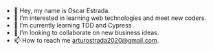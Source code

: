 - 👋 Hey, my name is Oscar Estrada.
- 👀 I’m interested in learning web technologies and meet new coders.
- 🌱 I’m currently learning TDD and Cypress
- 💞️ I’m looking to collaborate on new business ideas.
- 📫 How to reach me arturostrada2020@gmail.com.

<!---
OscarStrada/OscarStrada is a ✨ special ✨ repository because its `README.md` (this file) appears on your GitHub profile.
You can click the Preview link to take a look at your changes.
--->
